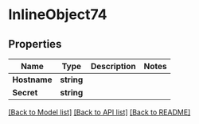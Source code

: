 # InlineObject74

## Properties
Name | Type | Description | Notes
------------ | ------------- | ------------- | -------------
**Hostname** | **string** |  | 
**Secret** | **string** |  | 

[[Back to Model list]](../README.md#documentation-for-models) [[Back to API list]](../README.md#documentation-for-api-endpoints) [[Back to README]](../README.md)


